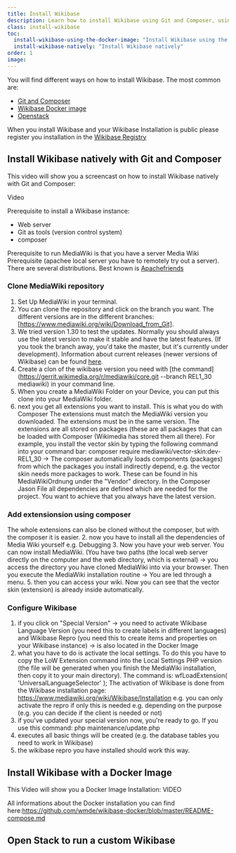 ```yaml
---
title: Install Wikibase
description: Learn how to install Wikibase using Git and Composer, using the Wikibase Docker image or Open Stack
class: install-wikibase
toc:
  install-wikibase-using-the-docker-image: "Install Wikibase using the Docker image"
  install-wikibase-natively: "Install Wikibase natively"
order: 1
image:
---
```


You will find different ways on how to install Wikibase. The most common are:

- [Git and Composer](https://www.mediawiki.org/wiki/Wikibase/Installation#Vagrant) 
- [Wikibase Docker image](https://github.com/wmde/wikibase-docker/blob/master/README-compose.md)
- [Openstack](https://fuga.cloud/labs/using-openstack-to-run-custom-wikibase/)

When you install Wikibase and your Wikibase Installation is public please register you installation in the [Wikibase Registry](http://wikibase-registry.wmflabs.org/wiki/Main_Page)


## Install Wikibase natively with Git and Composer 

This video will show you a screencast on how to install Wikibase natively with Git and Composer:

Video 

Prerequisite to install a Wikibase instance:
- Web server
- Git as tools (version control system) 
- composer

Prerequisite to run MediaWiki is that you have a server Media Wiki Prerequisite (apachee local server you have to remotely try out a server). There are several distributions. Best known is [Apachefriends](https://www.apachefriends.org/index.html)


### Clone MediaWiki repository

1. Set Up MediaWiki in your terminal.
2. You can clone the repository and click on the branch you want. The different versions are in the different branches: [https://www.mediawiki.org/wiki/Download_from_Git].
4. We tried version 1.30 to test the updates. Normally you should always use the latest version to make it stable and have the latest features. (If you took the branch away, you'd take the master, but it's currently under development). Information about current releases (newer versions of Wikibase) can be found [here](https://www.mediawiki.org/wiki/Release_notes).
5. Create a clon of the wikibase version you need with [the command](https://gerrit.wikimedia.org/r/mediawiki/core.git --branch REL1_30 mediawiki) in your command line.
6. When you create a MediaWiki Folder on your Device, you can put this clone into your MediaWiki folder.  
7. next you get all extensions you want to install. This is what you do with Composer 
The extensions must match the MediaWiki version you downloaded. The extensions must be in the same version. The extensions are all stored on packages (these are all packages that can be loaded with Composer (Wikimedia has stored them all there). 
For example, you install the vector skin by typing the following command into your command bar: composer require mediawiki/vector-skin:dev-REL1_30 → The composer automatically loads components (packages) from which the packages you install indirectly depend, e.g. the vector skin needs more packages to work. These can be found in his MediaWikiOrdnung under the "Vendor" directory. In the Composer Jason File all dependencies are defined which are needed for the project. You want to achieve that you always have the latest version.

### Add extensionsion using composer
  
The whole extensions can also be cloned without the composer, but with the composer it is easier.
2. now you have to install all the dependencies of Media Wiki yourself e.g. Debugging
3. Now you have your web server. You can now install MediaWiki. (You have two paths (the local web server directly on the computer and the web directory, which is external) → you access the directory you have cloned MediaWiki into via your browser.
Then you execute the MediaWiki installation routine → You are led through a menu. 
5. then you can access your wiki. Now you can see that the vector skin (extension) is already inside automatically. 

### Configure Wikibase

1. if you click on "Special Version" → you need to activate Wikibase Language Version (you need this to create labels in different languages) and Wikibase Repro (you need this to create items and properties on your Wikibase instance) → is also located in the Docker Image
2. what you have to do is activate the local settings. To do this you have to copy the LoW Extension command into the Local Settings PHP version (the file will be generated when you finish the MediaWiki installation, then copy it to your main directory). The command is: wfLoadExtension( 'UniversalLanguageSelector' ); 
The activation of Wikibase is done from the Wikibase installation page: https://www.mediawiki.org/wiki/Wikibase/Installation e.g. you can only activate the repro if only this is needed e.g. depending on the purpose (e.g. you can decide if the client is needed or not)
4. if you've updated your special version now, you're ready to go. If you use this command: php maintenance/update.php
5. executes all basic things will be created (e.g. the database tables you need to work in Wikibase)
6. the wikibase repro you have installed should work this way. 


## Install Wikibase with a Docker Image 

This Video will show you a Docker Image Installation: 
VIDEO

All informations about the Docker installation you can find here:https://github.com/wmde/wikibase-docker/blob/master/README-compose.md

## Open Stack to run a custom Wikibase

